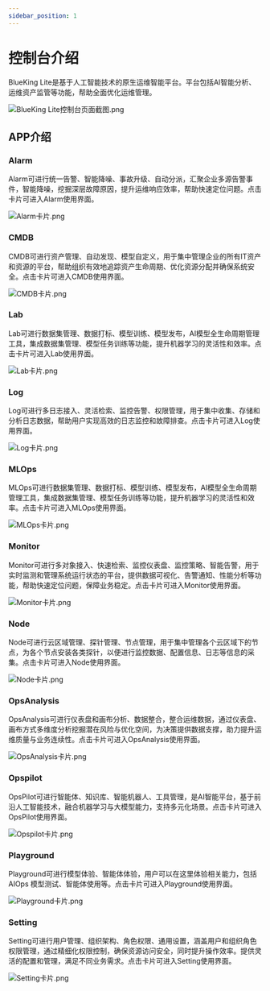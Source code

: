 ```yaml
---
sidebar_position: 1
---
```



# 控制台介绍

BlueKing Lite是基于人工智能技术的原生运维智能平台。平台包括AI智能分析、运维资产监管等功能，帮助全面优化运维管理。

![BlueKing Lite控制台页面截图.png](https://static.cwoa.net/4d5c9bff052b4577a10b64536eb0ef2f.png)

## APP介绍

### Alarm

Alarm可进行统一告警、智能降噪、事故升级、自动分派，汇聚企业多源告警事件，智能降噪，挖掘深层故障原因，提升运维响应效率，帮助快速定位问题。点击卡片可进入Alarm使用界面。

![Alarm卡片.png](https://static.cwoa.net/a7e3c85650734581a23d51c61208b62e.png)

### CMDB

CMDB可进行资产管理、自动发现、模型自定义，用于集中管理企业的所有IT资产和资源的平台，帮助组织有效地追踪资产生命周期、优化资源分配并确保系统安全。点击卡片可进入CMDB使用界面。

![CMDB卡片.png](https://static.cwoa.net/49e048955749487a8b092bcbb0b0bdde.png)

### Lab

Lab可进行数据集管理、数据打标、模型训练、模型发布，AI模型全生命周期管理工具，集成数据集管理、模型任务训练等功能，提升机器学习的灵活性和效率。点击卡片可进入Lab使用界面。

![Lab卡片.png](https://static.cwoa.net/792085fae2214886a186819bef3a0f5b.png)

### Log

Log可进行多日志接入、灵活检索、监控告警、权限管理，用于集中收集、存储和分析日志数据，帮助用户实现高效的日志监控和故障排查。点击卡片可进入Log使用界面。

![Log卡片.png](https://static.cwoa.net/43d42524e1f049b3aaaca3268094011d.png)

### MLOps

MLOps可进行数据集管理、数据打标、模型训练、模型发布，AI模型全生命周期管理工具，集成数据集管理、模型任务训练等功能，提升机器学习的灵活性和效率。点击卡片可进入MLOps使用界面。

![MLOps卡片.png](https://static.cwoa.net/8ea719db1c304f39ad297c0bc4e9f1b0.png)

### Monitor

Monitor可进行多对象接入、快速检索、监控仪表盘、监控策略、智能告警，用于实时监测和管理系统运行状态的平台，提供数据可视化、告警通知、性能分析等功能，帮助快速定位问题，保障业务稳定。点击卡片可进入Monitor使用界面。

![Monitor卡片.png](https://static.cwoa.net/65df3730865147db859452e4000033b8.png)

### Node

Node可进行云区域管理、探针管理、节点管理，用于集中管理各个云区域下的节点，为各个节点安装各类探针，以便进行监控数据、配置信息、日志等信息的采集。点击卡片可进入Node使用界面。

![Node卡片.png](https://static.cwoa.net/48cc77b030684961a65bd6b1caff12e8.png)

### OpsAnalysis

OpsAnalysis可进行仪表盘和画布分析、数据整合，整合运维数据，通过仪表盘、画布方式多维度分析挖掘潜在风险与优化空间，为决策提供数据支撑，助力提升运维质量与业务连续性。点击卡片可进入OpsAnalysis使用界面。

![OpsAnalysis卡片.png](https://static.cwoa.net/325d5f01046548ee8f0c2c0624cd77b2.png)

### Opspilot

OpsPilot可进行智能体、知识库、智能机器人、工具管理，是AI智能平台，基于前沿人工智能技术，融合机器学习与大模型能力，支持多元化场景。点击卡片可进入OpsPilot使用界面。

![Opspilot卡片.png](https://static.cwoa.net/2167243b3b5141ee9ebc900fe7305686.png)

### Playground

Playground可进行模型体验、智能体体验，用户可以在这里体验相关能力，包括 AIOps 模型测试、智能体使用等。点击卡片可进入Playground使用界面。

![Playground卡片.png](https://static.cwoa.net/7f1f5a205dee4d4090e5eee52db3bdfe.png)

### Setting

Setting可进行用户管理、组织架构、角色权限、通用设置，涵盖用户和组织角色权限管理，通过精细化权限控制，确保资源访问安全，同时提升操作效率。提供灵活的配置和管理，满足不同业务需求。点击卡片可进入Setting使用界面。

![Setting卡片.png](https://static.cwoa.net/a738d9bee5014e1c9142c715cb75710a.png)
